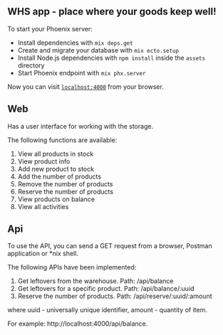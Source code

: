 ## WHS app - place where your goods keep well!

To start your Phoenix server:

  * Install dependencies with `mix deps.get`
  * Create and migrate your database with `mix ecto.setup`
  * Install Node.js dependencies with `npm install` inside the `assets` directory
  * Start Phoenix endpoint with `mix phx.server`

Now you can visit [`localhost:4000`](http://localhost:4000) from your browser.

## Web
Has a user interface for working with the storage.

The following functions are available:
1) View all products in stock
2) View product info
3) Add new product to stock
4) Add the number of products
5) Remove the number of products
6) Reserve the number of products
7) View products on balance
8) View all activities

## Api
To use the API, you can send a GET request from a browser, Postman application or *nix shell.

The following APIs have been implemented:
1) Get leftovers from the warehouse. Path: /api/balance
2) Get leftovers for a specific product. Path: /api/balance/:uuid
3) Reserve the number of products. Path: /api/reserve/:uuid/:amount

where uuid - universally unique identifier, amount - quantity of item.

For example: http://localhost:4000/api/balance.